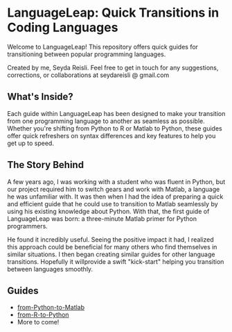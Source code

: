 # LanguageLeap: Quick Transitions in Coding Languages

Welcome to LanguageLeap! This repository offers quick guides for transitioning between popular programming languages.

Created by me, Seyda Reisli. Feel free to get in touch for any suggestions, corrections, or collaborations at seydareisli @ gmail.com

## What's Inside?

Each guide within LanguageLeap has been designed to make your transition from one programming language to another as seamless as possible. Whether you're shifting from Python to R or Matlab to Python, these guides offer quick refreshers on syntax differences and key features to help you get up to speed.

## The Story Behind

A few years ago, I was working with a student who was fluent in Python, but our project required him to switch gears and work with Matlab, a language he was unfamiliar with. It was then when I had the idea of preparing a quick and efficient guide that he could use to transition to Matlab seamlessly by using his existing knowledge about Python. With that, the first guide of LanguageLeap was born: a three-minute Matlab primer for Python programmers.

He found it incredibly useful. Seeing the positive impact it had, I realized this approach could be beneficial for many others who find themselves in similar situations. I then began creating similar guides for other language transitions. Hopefully it willprovide a swift "kick-start" helping you transition between languages smoothly.

## Guides

* [from-Python-to-Matlab](https://github.com/seydareisli/LanguageLeap/blob/main/from-Python-to-Matlab.md)
* [from-R-to-Python](https://github.com/seydareisli/LanguageLeap/blob/main/from-R-to-Python.md)
* More to come!
